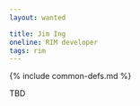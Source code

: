 ```yaml
---
layout: wanted

title: Jim Ing
oneline: RIM developer
tags: rim
---
```

{% include common-defs.md %}

TBD
